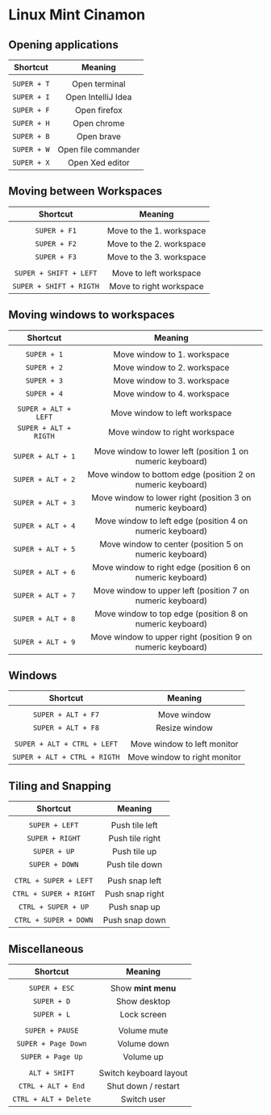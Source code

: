 
# Linux Mint Cinamon

## Opening applications

| Shortcut                      | Meaning                                                       |
| :---------------------------: | :-----------------------------------------------------------: |
|                               |                                                               |
| `SUPER + T`                   | Open terminal                                                 |
| `SUPER + I`                   | Open IntelliJ Idea                                            |
| `SUPER + F`                   | Open firefox                                                  |
| `SUPER + H`                   | Open chrome                                                   |
| `SUPER + B`                   | Open brave                                                    |
| `SUPER + W`                   | Open file commander                                           |
| `SUPER + X`                   | Open Xed editor                                               |

## Moving between Workspaces

| Shortcut                      | Meaning                                                       |
| :---------------------------: | :-----------------------------------------------------------: |
|                               |                                                               |
| `SUPER + F1`                  | Move to the 1. workspace                                      |
| `SUPER + F2`                  | Move to the 2. workspace                                      |
| `SUPER + F3`                  | Move to the 3. workspace                                      |
|                               |                                                               |
| `SUPER + SHIFT + LEFT`        | Move to left workspace                                        |
| `SUPER + SHIFT + RIGTH`       | Move to right workspace                                       |

## Moving windows to workspaces

| Shortcut                      | Meaning                                                       |
| :---------------------------: | :-----------------------------------------------------------: |
|                               |                                                               |
| `SUPER + 1`                   | Move window to 1. workspace                                   |
| `SUPER + 2`                   | Move window to 2. workspace                                   |
| `SUPER + 3`                   | Move window to 3. workspace                                   |
| `SUPER + 4`                   | Move window to 4. workspace                                   |
|                               |                                                               |
| `SUPER + ALT + LEFT`          | Move window to left workspace                                 |
| `SUPER + ALT + RIGTH`         | Move window to right workspace                                |
|                               |                                                               |
| `SUPER + ALT + 1`             | Move window to lower  left  (position 1 on numeric keyboard)  |
| `SUPER + ALT + 2`             | Move window to bottom edge  (position 2 on numeric keyboard)  |
| `SUPER + ALT + 3`             | Move window to lower  right (position 3 on numeric keyboard)  |
| `SUPER + ALT + 4`             | Move window to left   edge  (position 4 on numeric keyboard)  |
| `SUPER + ALT + 5`             | Move window to center       (position 5 on numeric keyboard)  |
| `SUPER + ALT + 6`             | Move window to right  edge  (position 6 on numeric keyboard)  |
| `SUPER + ALT + 7`             | Move window to upper  left  (position 7 on numeric keyboard)  |
| `SUPER + ALT + 8`             | Move window to top edge     (position 8 on numeric keyboard)  |
| `SUPER + ALT + 9`             | Move window to upper right  (position 9 on numeric keyboard)  |

## Windows

| Shortcut                      | Meaning                                                       |
| :---------------------------: | :-----------------------------------------------------------: |
|                               |                                                               |
| `SUPER + ALT + F7`            | Move window                                                   |
| `SUPER + ALT + F8`            | Resize window                                                 |
|                               |                                                               |
| `SUPER + ALT + CTRL + LEFT`   | Move window to left monitor                                   | 
| `SUPER + ALT + CTRL + RIGTH`  | Move window to right monitor                                  |

## Tiling and Snapping

| Shortcut                      | Meaning                                                       |
| :---------------------------: | :-----------------------------------------------------------: |
|                               |                                                               |
| `SUPER + LEFT`                | Push tile left                                                |
| `SUPER + RIGHT`               | Push tile right                                               |
| `SUPER + UP`                  | Push tile up                                                  |
| `SUPER + DOWN`                | Push tile down                                                |
|                               |                                                               |
| `CTRL + SUPER + LEFT`         | Push snap left                                                |
| `CTRL + SUPER + RIGHT`        | Push snap right                                               |
| `CTRL + SUPER + UP`           | Push snap up                                                  |
| `CTRL + SUPER + DOWN`         | Push snap down                                                |

## Miscellaneous 

| Shortcut                      | Meaning                                                       |
| :---------------------------: | :-----------------------------------------------------------: |
|                               |                                                               |
| `SUPER + ESC`                 | Show **mint menu**                                            |
| `SUPER + D`                   | Show desktop                                                  |
| `SUPER + L`                   | Lock screen                                                   |
|                               |                                                               |
| `SUPER + PAUSE`               | Volume mute                                                   |
| `SUPER + Page Down`           | Volume down                                                   |
| `SUPER + Page Up`             | Volume up                                                     |
|                               |                                                               |
| `ALT + SHIFT`                 | Switch keyboard layout                                        |
| `CTRL + ALT + End`            | Shut down / restart                                           |
| `CTRL + ALT + Delete`         | Switch user                                                   |
